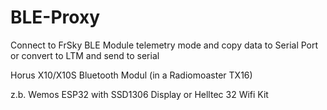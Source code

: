 # BLE-Proxy
Connect to FrSky BLE Module telemetry mode and copy data to Serial Port
or
convert to LTM and send to serial

Horus X10/X10S Bluetooth Modul (in a Radiomoaster TX16) 

z.b. Wemos ESP32 with SSD1306 Display
or Helltec 32 Wifi Kit



